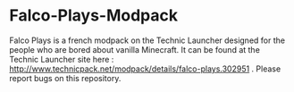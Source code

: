 Falco-Plays-Modpack
===================

Falco Plays is a french modpack on the Technic Launcher designed for the people who are bored about vanilla Minecraft.
It can be found at the Technic Launcher site here : http://www.technicpack.net/modpack/details/falco-plays.302951 .
Please report bugs on this repository.


